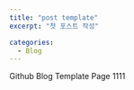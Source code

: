 ```yaml
---
title: "post template"
excerpt: "첫 포스트 작성"

categories:
  - Blog
---
```


Github Blog Template Page
1111
